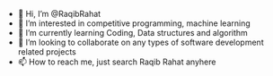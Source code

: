 - 👋 Hi, I’m @RaqibRahat
- 👀 I’m interested in competitive programming, machine learning
- 🌱 I’m currently learning Coding, Data structures and algorithm
- 💞️ I’m looking to collaborate on any types of software development related projects
- 📫 How to reach me, just search Raqib Rahat anyhere

<!---
RaqibRahat/RaqibRahat is a ✨ special ✨ repository because its `README.md` (this file) appears on your GitHub profile.
You can click the Preview link to take a look at your changes.
--->
